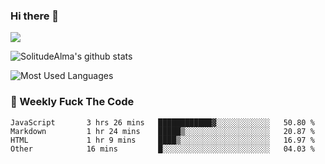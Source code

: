 ### Hi there 👋

<p>
  <a href="https://count.getloli.com/"><img src="https://count.getloli.com/get/@:solitudealma"></a>
</p>

![SolitudeAlma's github stats](https://github-readme-stats.vercel.app/api?username=solitudealma&show_icons=true&theme=radical)

![Most Used Languages](https://github-readme-stats.vercel.app/api/top-langs/?username=solitudealma&layout=compact&hide_border=true&theme=dark)
<!-- ![visitors](https://visitor-badge.glitch.me/badge?page_id=solitudealma.solitudealma.id) -->


### :dart: Weekly Fuck The Code

<!--START_SECTION:waka-->

```text
JavaScript       3 hrs 26 mins   ████████████▓░░░░░░░░░░░░   50.80 %
Markdown         1 hr 24 mins    █████▒░░░░░░░░░░░░░░░░░░░   20.87 %
HTML             1 hr 9 mins     ████▒░░░░░░░░░░░░░░░░░░░░   16.97 %
Other            16 mins         █░░░░░░░░░░░░░░░░░░░░░░░░   04.03 %
```

<!--END_SECTION:waka-->
